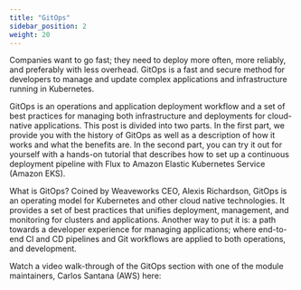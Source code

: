 ```yaml
---
title: "GitOps"
sidebar_position: 2
weight: 20
---
```


Companies want to go fast; they need to deploy more often, more reliably, and preferably with less overhead. GitOps is a fast and secure method for developers to manage and update complex applications and infrastructure running in Kubernetes.

GitOps is an operations and application deployment workflow and a set of best practices for managing both infrastructure and deployments for cloud-native applications. This post is divided into two parts. In the first part, we provide you with the history of GitOps as well as a description of how it works and what the benefits are. In the second part, you can try it out for yourself with a hands-on tutorial that describes how to set up a continuous deployment pipeline with Flux to Amazon Elastic Kubernetes Service (Amazon EKS).

What is GitOps? Coined by Weaveworks CEO, Alexis Richardson, GitOps is an operating model for Kubernetes and other cloud native technologies. It provides a set of best practices that unifies deployment, management, and monitoring for clusters and applications. Another way to put it is: a path towards a developer experience for managing applications; where end-to-end CI and CD pipelines and Git workflows are applied to both operations, and development.

Watch a video walk-through of the GitOps section with one of the module maintainers, Carlos Santana (AWS) here:

<ReactPlayer controls src="https://www.youtube-nocookie.com/embed/dONzzCc0oHo" width={640} height={360} /> <br />
